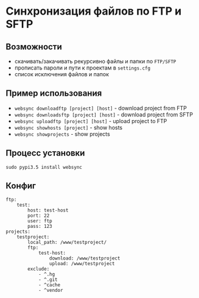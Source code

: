 # Синхронизация файлов по FTP и SFTP

## Возможности
- скачивать/закачивать рекурсивно файлы и папки по `FTP/SFTP`
- прописать пароли и пути к проектам в `settings.cfg`
- список исключения файлов и папок

## Пример использования
- `websync downloadftp [project] [host]` - download project from FTP
- `websync downloadsftp [project] [host]` - download project from SFTP
- `websync uploadftp [project] [host]` - upload project to FTP
- `websync showhosts [project]` - show hosts
- `websync showprojects` - show projects

## Процесс установки
```
sudo pypi3.5 install websync
```

## Конфиг

```
ftp:
	test: 
		host: test-host
		port: 22
		user: ftp
		pass: 123
projects:
	testproject:
		local_path: /www/testproject/
		ftp:
			test-host:
				download: /www/testproject
				upload: /www/testproject
		exclude:
			- ^.hg
			- ^.git
			- ^cache
			- ^vendor
```
